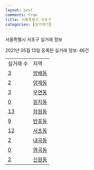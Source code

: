 ```yaml
---
layout: post
comments: true
title: 서울특별시 서초구
categories: [실거래가]
---
```


서울특별시 서초구 실거래 정보

2021년 05월 13일 등록된 실거래 정보: 46건


<table>
  <tr>
    <td>실거래 수</td>
    <td>지역</td>
  </tr>

  
  <tr>
    <td><a href="1165010100.html">3</a></td>
    <td><a href="1165010100.html">방배동</a></td>
  </tr>
    

  <tr>
    <td><a href="1165010200.html">2</a></td>
    <td><a href="1165010200.html">양재동</a></td>
  </tr>
    

  <tr>
    <td><a href="1165010300.html">3</a></td>
    <td><a href="1165010300.html">우면동</a></td>
  </tr>
    

  <tr>
    <td><a href="1165010400.html">0</a></td>
    <td><a href="1165010400.html">원지동</a></td>
  </tr>
    

  <tr>
    <td><a href="1165010600.html">13</a></td>
    <td><a href="1165010600.html">잠원동</a></td>
  </tr>
    

  <tr>
    <td><a href="1165010700.html">9</a></td>
    <td><a href="1165010700.html">반포동</a></td>
  </tr>
    

  <tr>
    <td><a href="1165010800.html">12</a></td>
    <td><a href="1165010800.html">서초동</a></td>
  </tr>
    

  <tr>
    <td><a href="1165010900.html">2</a></td>
    <td><a href="1165010900.html">내곡동</a></td>
  </tr>
    

  <tr>
    <td><a href="1165011000.html">0</a></td>
    <td><a href="1165011000.html">염곡동</a></td>
  </tr>
    

  <tr>
    <td><a href="1165011100.html">2</a></td>
    <td><a href="1165011100.html">신원동</a></td>
  </tr>
    


</table>
    
